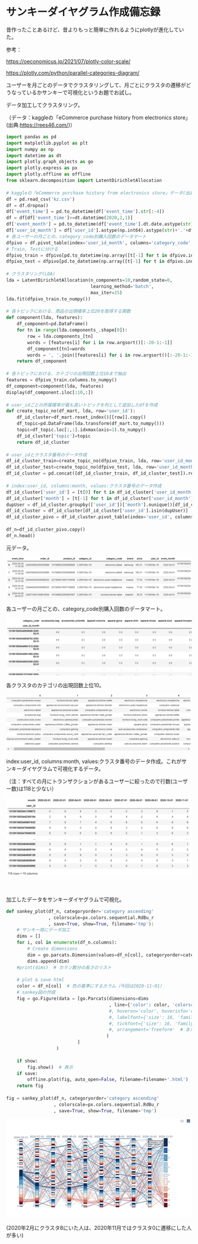 # サンキーダイヤグラム作成備忘録
昔作ったことあるけど、昔よりもっと簡単に作れるようにplotlyが進化していた。

参考：

https://oeconomicus.jp/2021/07/plotly-color-scale/

https://plotly.com/python/parallel-categories-diagram/

ユーザーを月ごとのデータでクラスタリングして、月ごとにクラスタの遷移がどうなっているかサンキーで可視化というお題でお試し。

データ加工してクラスタリング。

（データ：kaggleの「eCommerce purchase history from electronics store」(出典:https://rees46.com/)）

```python
import pandas as pd
import matplotlib.pyplot as plt
import numpy as np
import datetime as dt
import plotly.graph_objects as go
import plotly.express as px
import plotly.offline as offline
from sklearn.decomposition import LatentDirichletAllocation

# kaggleの「eCommerce purchase history from electronics store」データ(出典:https://rees46.com/)
df = pd.read_csv('kz.csv')
df = df.dropna()
df['event_time'] = pd.to_datetime(df['event_time'].str[:-4])
df = df[df['event_time']>=dt.datetime(2020,2,1)]
df['event_month'] = pd.to_datetime(df['event_time'].dt.date.astype(str).str[:-3])  # 月単位の情報
df['user_id_month'] = df['user_id'].astype(np.int64).astype(str)+'.'+df['event_month'].astype(str)  # user_idと月単位の情報くっつける
# 各ユーザーの月ごとの、category_code別購入回数のデータマート
dfpivo = df.pivot_table(index='user_id_month', columns='category_code', values='event_time', aggfunc=lambda x: len(x.unique())).fillna(0)
# Train, Testに分ける
dfpivo_train = dfpivo[pd.to_datetime(np.array([t[-1] for t in dfpivo.index.str.split('.')]))==dt.datetime(2020,2,1)].copy()
dfpivo_test = dfpivo[pd.to_datetime(np.array([t[-1] for t in dfpivo.index.str.split('.')]))>dt.datetime(2020,2,1)].copy()

# クラスタリング(LDA)
lda = LatentDirichletAllocation(n_components=10,random_state=0,
                                learning_method='batch',
                                max_iter=25)
lda.fit(dfpivo_train.to_numpy())

# 各トピックにおける、商品の出現確率上位20を取得する関数
def component(lda, features):
    df_component=pd.DataFrame()
    for tn in range(lda.components_.shape[0]):
        row = lda.components_[tn]
        words = [features[i] for i in row.argsort()[:-20-1:-1]]
        df_component[tn]=words
        words = ', '.join([features[i] for i in row.argsort()[:-20-1:-1]])
    return df_component

# 各トピックにおける、カテゴリの出現回数上位10まで抽出
features = dfpivo_train.columns.to_numpy()
df_component=component(lda, features)
display(df_component.iloc[:10,:])

# user_idごとの所属確率が最も高いトピックを列として追加したdfを作成
def create_topic_no(df_mart, lda, row='user_id'):
    df_id_cluster=df_mart.reset_index()[[row]].copy()
    df_topic=pd.DataFrame(lda.transform(df_mart.to_numpy()))
    topic=df_topic.loc[:,:].idxmax(axis=1).to_numpy()
    df_id_cluster['topic']=topic
    return df_id_cluster

# user_idとクラスタ番号のデータ作成
df_id_cluster_train=create_topic_no(dfpivo_train, lda, row='user_id_month')
df_id_cluster_test=create_topic_no(dfpivo_test, lda, row='user_id_month')
df_id_cluster = pd.concat([df_id_cluster_train, df_id_cluster_test]).reset_index(drop=True)

# index:user_id, columns:month, values:クラスタ番号のデータ作成
df_id_cluster['user_id'] = [t[0] for t in df_id_cluster['user_id_month'].str.split('.')]
df_id_cluster['month'] = [t[-1] for t in df_id_cluster['user_id_month'].str.split('.')]
dupUser = df_id_cluster.groupby(['user_id'])['month'].nunique()[df_id_cluster.groupby(['user_id'])['month'].nunique()>2].index
df_id_cluster = df_id_cluster[df_id_cluster['user_id'].isin(dupUser)]
df_id_cluster_pivo = df_id_cluster.pivot_table(index='user_id', columns='month', values='topic', aggfunc=np.max).dropna().astype(int)

df_n=df_id_cluster_pivo.copy()
df_n.head()
```
元データ。

![sankey01](0013_sankey/sankey01.png)

各ユーザーの月ごとの、category_code別購入回数のデータマート。

![sankey02](0013_sankey/sankey02.png)

各クラスタのカテゴリの出現回数上位10。

![sankey03](0013_sankey/sankey03.png)

index:user_id, columns:month, values:クラスタ番号のデータ作成。これがサンキーダイヤグラムで可視化するデータ。

（注：すべての月にトランザクションがあるユーザーに絞ったので行数(ユーザー数)は118と少ない）

![sankey04](0013_sankey/sankey04.png)
<br>
<br>
<br>
<br>
加工したデータをサンキーダイヤグラムで可視化。

```python
def sankey_plot(df_n, categoryorder='category ascending'
                , colorscale=px.colors.sequential.RdBu_r
                , save=True, show=True, filename='tmp'):
    # サンキー用にデータ加工
    dims = []
    for i, col in enumerate(df_n.columns):
        # Create dimensions
        dim = go.parcats.Dimension(values=df_n[col], categoryorder=categoryorder, label=col)
        dims.append(dim)
    #print(dims)  # カラン数分の長さのリスト
    
    # plot & save html
    color = df_n[col]  # 色の基準にするカラム（今回は2020-11-01）
    # sankey図の作成
    fig = go.Figure(data = [go.Parcats(dimensions=dims
                                       , line={'color': color, 'colorscale': colorscale} # 色の基準カラムと色指定
                                       #, hoveron='color', hoverinfo='count+probability'  # また今度調べる
                                       #, labelfont={'size': 18, 'family': 'Times'}  # ラベルのフォント
                                       #, tickfont={'size': 16, 'family': 'Times'}  # tickのフォント
                                       #, arrangement='freeform'  # また今度調べる
                                      )
                           ]
                   )

    if show:
        fig.show()  # 表示
    if save:
        offline.plot(fig, auto_open=False, filename=filename+'.html')  # html save
    return fig

fig = sankey_plot(df_n, categoryorder='category ascending'
                  , colorscale=px.colors.sequential.RdBu_r
                  , save=True, show=True, filename='tmp')
```
![sankey05](0013_sankey/sankey05.png)

(2020年2月にクラスタ8にいた人は、2020年11月ではクラスタ0に遷移にした人が多い)